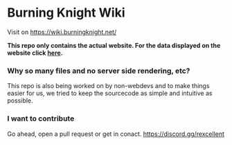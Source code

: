 # Burning Knight Wiki

Visit on https://wiki.burningknight.net/

**This repo only contains the actual website. For the data displayed on the website click [here](https://github.com/RexcellentGames/BkWikiData/).** 



### Why so many files and no server side rendering, etc?

This repo is also being worked on by non-webdevs and to make things easier for us, we tried to keep the sourcecode as simple and intuitive as possible.


### I want to contribute

Go ahead, open a pull request or get in conact. https://discord.gg/rexcellent